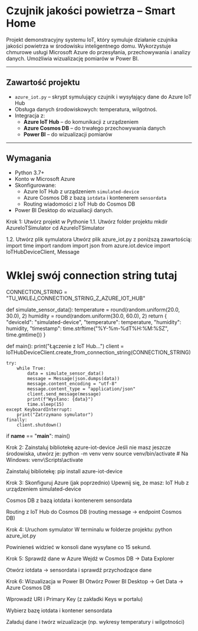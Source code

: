 # Czujnik jakości powietrza – Smart Home

Projekt demonstracyjny systemu IoT, który symuluje działanie czujnika jakości powietrza w środowisku inteligentnego domu. Wykorzystuje chmurowe usługi Microsoft Azure do przesyłania, przechowywania i analizy danych. Umożliwia wizualizację pomiarów w Power BI.

---

## Zawartość projektu

- `azure_iot.py` – skrypt symulujący czujnik i wysyłający dane do Azure IoT Hub
- Obsługa danych środowiskowych: temperatura, wilgotnoś.
- Integracja z:
  - **Azure IoT Hub** – do komunikacji z urządzeniem
  - **Azure Cosmos DB** – do trwałego przechowywania danych
  - **Power BI** – do wizualizacji pomiarów

---

## Wymagania

- Python 3.7+
- Konto w Microsoft Azure
- Skonfigurowane:
  - Azure IoT Hub z urządzeniem `simulated-device`
  - Azure Cosmos DB z bazą `iotdata` i kontenerem `sensordata`
  - Routing wiadomości z IoT Hub do Cosmos DB
- Power BI Desktop do wizualiacji danych.



 Krok 1: Utwórz projekt w Pythonie
1.1. Utwórz folder projektu
mkdir AzureIoTSimulator
cd AzureIoTSimulator

1.2. Utwórz plik symulatora
Utwórz plik azure_iot.py z poniższą zawartością:
import time
import random
import json
from azure.iot.device import IoTHubDeviceClient, Message

# Wklej swój connection string tutaj
CONNECTION_STRING = "TU_WKLEJ_CONNECTION_STRING_Z_AZURE_IOT_HUB"

def simulate_sensor_data():
    temperature = round(random.uniform(20.0, 30.0), 2)
    humidity = round(random.uniform(30.0, 60.0), 2)
    return {
        "deviceId": "simulated-device",
        "temperature": temperature,
        "humidity": humidity,
        "timestamp": time.strftime("%Y-%m-%dT%H:%M:%SZ", time.gmtime())
    }

def main():
    print("Łączenie z IoT Hub...")
    client = IoTHubDeviceClient.create_from_connection_string(CONNECTION_STRING)

    try:
        while True:
            data = simulate_sensor_data()
            message = Message(json.dumps(data))
            message.content_encoding = "utf-8"
            message.content_type = "application/json"
            client.send_message(message)
            print(f"Wysłano: {data}")
            time.sleep(15)
    except KeyboardInterrupt:
        print("Zatrzymano symulator")
    finally:
        client.shutdown()

if __name__ == "__main__":
    main()


 Krok 2: Zainstaluj bibliotekę azure-iot-device
Jeśli nie masz jeszcze środowiska, utwórz je:
python -m venv venv
source venv/bin/activate  # Na Windows: venv\Scripts\activate

Zainstaluj bibliotekę:
pip install azure-iot-device


 Krok 3: Skonfiguruj Azure (jak poprzednio)
Upewnij się, że masz:
IoT Hub z urządzeniem simulated-device


Cosmos DB z bazą iotdata i kontenerem sensordata


Routing z IoT Hub do Cosmos DB (routing message → endpoint Cosmos DB)



 Krok 4: Uruchom symulator
W terminalu w folderze projektu:
python azure_iot.py

Powinieneś widzieć w konsoli dane wysyłane co 15 sekund.

 Krok 5: Sprawdź dane w Azure
Wejdź w Cosmos DB → Data Explorer


Otwórz iotdata → sensordata i sprawdź przychodzące dane



 Krok 6: Wizualizacja w Power BI
Otwórz Power BI Desktop → Get Data → Azure Cosmos DB


Wprowadź URI i Primary Key (z zakładki Keys w portalu)


Wybierz bazę iotdata i kontener sensordata


Załaduj dane i twórz wizualizacje (np. wykresy temperatury i wilgotności)
